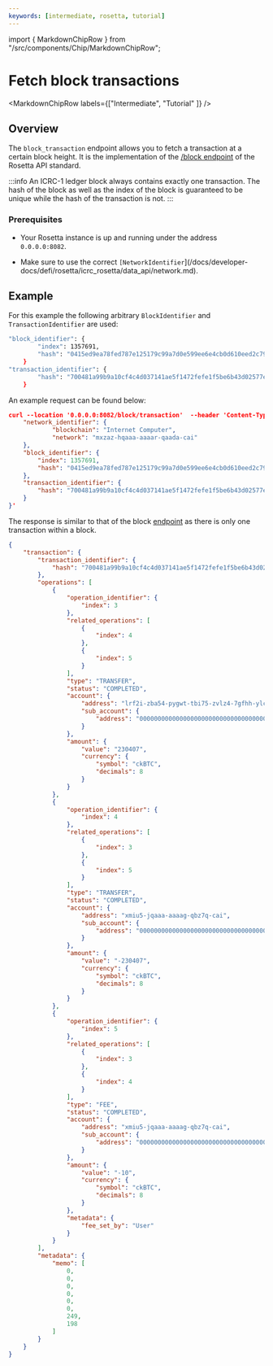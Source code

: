 ```yaml
---
keywords: [intermediate, rosetta, tutorial]
---
```


import { MarkdownChipRow } from "/src/components/Chip/MarkdownChipRow";

# Fetch block transactions

<MarkdownChipRow labels={["Intermediate", "Tutorial" ]} />

## Overview 

The `block_transaction` endpoint allows you to fetch a transaction at a certain block height. It is the implementation of the [/block endpoint](https://www.rosetta-api.org/docs/BlockApi.html#blocktransaction) of the Rosetta API standard. 

:::info
An ICRC-1 ledger block always contains exactly one transaction. The hash of the block as well as the index of the block is guaranteed to be unique while the hash of the transaction is not. 
:::


### Prerequisites

- Your Rosetta instance is up and running under the address `0.0.0.0:8082`.

- Make sure to use the correct `[NetworkIdentifier`](/docs/developer-docs/defi/rosetta/icrc_rosetta/data_api/network.md). 

## Example
For this example the following arbitrary `BlockIdentifier` and `TransactionIdentifier` are used:
```bash
"block_identifier": {
        "index": 1357691,
        "hash": "0415ed9ea78fed787e125179c99a7d0e599ee6e4cb0d610eed2c791e6e3f5e19"
    }
"transaction_identifier": {
        "hash": "700481a99b9a10cf4c4d037141ae5f1472fefe1f5be6b43d02577e398da4bdfe"
    }
```
An example request can be found below:

```json
curl --location '0.0.0.0:8082/block/transaction'  --header 'Content-Type: application/json' --data '{
    "network_identifier": {
            "blockchain": "Internet Computer",
            "network": "mxzaz-hqaaa-aaaar-qaada-cai"
    },
    "block_identifier": {
        "index": 1357691,
        "hash": "0415ed9ea78fed787e125179c99a7d0e599ee6e4cb0d610eed2c791e6e3f5e19"
    },
    "transaction_identifier": {
        "hash": "700481a99b9a10cf4c4d037141ae5f1472fefe1f5be6b43d02577e398da4bdfe"
    }
}'
```

The response is similar to that of the block [endpoint](/docs/developer-docs/defi/rosetta/icrc_rosetta/data_api/blocks.md) as there is only one transaction within a block.


```json
{
    "transaction": {
        "transaction_identifier": {
            "hash": "700481a99b9a10cf4c4d037141ae5f1472fefe1f5be6b43d02577e398da4bdfe"
        },
        "operations": [
            {
                "operation_identifier": {
                    "index": 3
                },
                "related_operations": [
                    {
                        "index": 4
                    },
                    {
                        "index": 5
                    }
                ],
                "type": "TRANSFER",
                "status": "COMPLETED",
                "account": {
                    "address": "lrf2i-zba54-pygwt-tbi75-zvlz4-7gfhh-ylcrq-2zh73-6brgn-45jy5-cae",
                    "sub_account": {
                        "address": "0000000000000000000000000000000000000000000000000000000000000000"
                    }
                },
                "amount": {
                    "value": "230407",
                    "currency": {
                        "symbol": "ckBTC",
                        "decimals": 8
                    }
                }
            },
            {
                "operation_identifier": {
                    "index": 4
                },
                "related_operations": [
                    {
                        "index": 3
                    },
                    {
                        "index": 5
                    }
                ],
                "type": "TRANSFER",
                "status": "COMPLETED",
                "account": {
                    "address": "xmiu5-jqaaa-aaaag-qbz7q-cai",
                    "sub_account": {
                        "address": "0000000000000000000000000000000000000000000000000000000000000000"
                    }
                },
                "amount": {
                    "value": "-230407",
                    "currency": {
                        "symbol": "ckBTC",
                        "decimals": 8
                    }
                }
            },
            {
                "operation_identifier": {
                    "index": 5
                },
                "related_operations": [
                    {
                        "index": 3
                    },
                    {
                        "index": 4
                    }
                ],
                "type": "FEE",
                "status": "COMPLETED",
                "account": {
                    "address": "xmiu5-jqaaa-aaaag-qbz7q-cai",
                    "sub_account": {
                        "address": "0000000000000000000000000000000000000000000000000000000000000000"
                    }
                },
                "amount": {
                    "value": "-10",
                    "currency": {
                        "symbol": "ckBTC",
                        "decimals": 8
                    }
                },
                "metadata": {
                    "fee_set_by": "User"
                }
            }
        ],
        "metadata": {
            "memo": [
                0,
                0,
                0,
                0,
                0,
                0,
                249,
                198
            ]
        }
    }
}
```